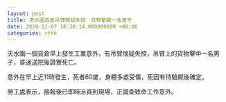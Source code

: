 ```yaml
---
layout: post
title: 天水圍貨倉吊臂懷疑失控　貨物擊斃一名男子
date: 2020-12-07 18:30:14.000000000 +08:00
categories: rthk
---
```


天水圍一個貨倉早上發生工業意外，有吊臂懷疑失控，吊臂上的貨物擊中一名男子，昏迷送院後證實死亡。

意外在早上近11時發生，死者60歲，身體多處受傷，死因有待驗屍後確定。

勞工處表示，接報後已即時派員到現場，正調查致命工作意外。
